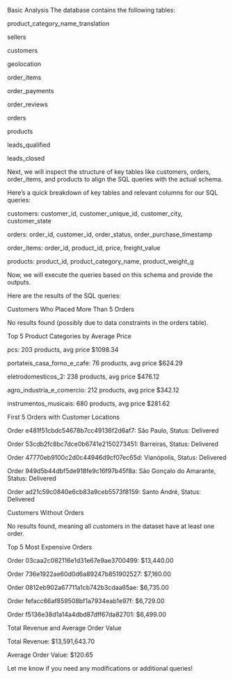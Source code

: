 Basic Analysis
The database contains the following tables:

product_category_name_translation

sellers

customers

geolocation

order_items

order_payments

order_reviews

orders

products

leads_qualified

leads_closed

Next, we will inspect the structure of key tables like customers, orders, order_items, and products to align the SQL queries with the actual schema. ​​

Here’s a quick breakdown of key tables and relevant columns for our SQL queries:

customers: customer_id, customer_unique_id, customer_city, customer_state

orders: order_id, customer_id, order_status, order_purchase_timestamp

order_items: order_id, product_id, price, freight_value

products: product_id, product_category_name, product_weight_g

Now, we will execute the queries based on this schema and provide the outputs. ​​

Here are the results of the SQL queries:

Customers Who Placed More Than 5 Orders

No results found (possibly due to data constraints in the orders table).

Top 5 Product Categories by Average Price

pcs: 203 products, avg price $1098.34

portateis_casa_forno_e_cafe: 76 products, avg price $624.29

eletrodomesticos_2: 238 products, avg price $476.12

agro_industria_e_comercio: 212 products, avg price $342.12

instrumentos_musicais: 680 products, avg price $281.62

First 5 Orders with Customer Locations

Order e481f51cbdc54678b7cc49136f2d6af7: São Paulo, Status: Delivered

Order 53cdb2fc8bc7dce0b6741e2150273451: Barreiras, Status: Delivered

Order 47770eb9100c2d0c44946d9cf07ec65d: Vianópolis, Status: Delivered

Order 949d5b44dbf5de918fe9c16f97b45f8a: São Gonçalo do Amarante, Status: Delivered

Order ad21c59c0840e6cb83a9ceb5573f8159: Santo André, Status: Delivered

Customers Without Orders

No results found, meaning all customers in the dataset have at least one order.

Top 5 Most Expensive Orders

Order 03caa2c082116e1d31e67e9ae3700499: $13,440.00

Order 736e1922ae60d0d6a89247b851902527: $7,160.00

Order 0812eb902a67711a1cb742b3cdaa65ae: $6,735.00

Order fefacc66af859508bf1a7934eab1e97f: $6,729.00

Order f5136e38d1a14a4dbd87dff67da82701: $6,499.00

Total Revenue and Average Order Value

Total Revenue: $13,591,643.70

Average Order Value: $120.65

Let me know if you need any modifications or additional queries!

